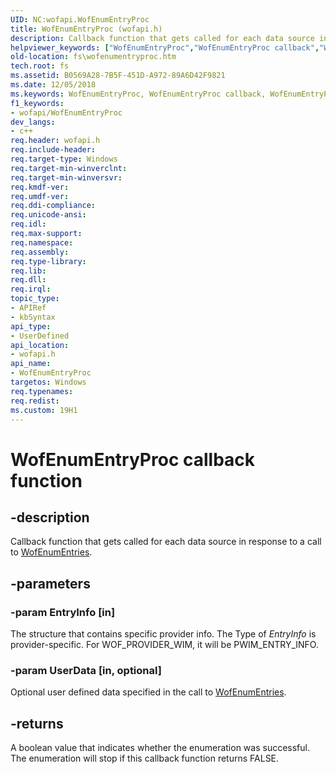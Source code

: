 ```yaml
---
UID: NC:wofapi.WofEnumEntryProc
title: WofEnumEntryProc (wofapi.h)
description: Callback function that gets called for each data source in response to a call to WofEnumEntries.
helpviewer_keywords: ["WofEnumEntryProc","WofEnumEntryProc callback","WofEnumEntryProc callback function [Files]","fs.wofenumentryproc","wofapi/WofEnumEntryProc"]
old-location: fs\wofenumentryproc.htm
tech.root: fs
ms.assetid: B0569A28-7B5F-451D-A972-89A6D42F9821
ms.date: 12/05/2018
ms.keywords: WofEnumEntryProc, WofEnumEntryProc callback, WofEnumEntryProc callback function [Files], fs.wofenumentryproc, wofapi/WofEnumEntryProc
f1_keywords:
- wofapi/WofEnumEntryProc
dev_langs:
- c++
req.header: wofapi.h
req.include-header: 
req.target-type: Windows
req.target-min-winverclnt: 
req.target-min-winversvr: 
req.kmdf-ver: 
req.umdf-ver: 
req.ddi-compliance: 
req.unicode-ansi: 
req.idl: 
req.max-support: 
req.namespace: 
req.assembly: 
req.type-library: 
req.lib: 
req.dll: 
req.irql: 
topic_type:
- APIRef
- kbSyntax
api_type:
- UserDefined
api_location:
- wofapi.h
api_name:
- WofEnumEntryProc
targetos: Windows
req.typenames: 
req.redist: 
ms.custom: 19H1
---
```


# WofEnumEntryProc callback function


## -description


Callback function that gets called for each data source in response to a call to <a href="https://docs.microsoft.com/windows/desktop/api/wofapi/nf-wofapi-wofenumentries">WofEnumEntries</a>.


## -parameters




### -param EntryInfo [in]

The structure that contains specific provider info. The Type of <i>EntryInfo</i> is provider-specific.  For WOF_PROVIDER_WIM,
it will be PWIM_ENTRY_INFO.



### -param UserData [in, optional]

Optional user defined data specified in the call to <a href="https://docs.microsoft.com/windows/desktop/api/wofapi/nf-wofapi-wofenumentries">WofEnumEntries</a>. 


## -returns



A boolean value that indicates whether the enumeration was successful. The enumeration will stop if this callback function returns FALSE.



